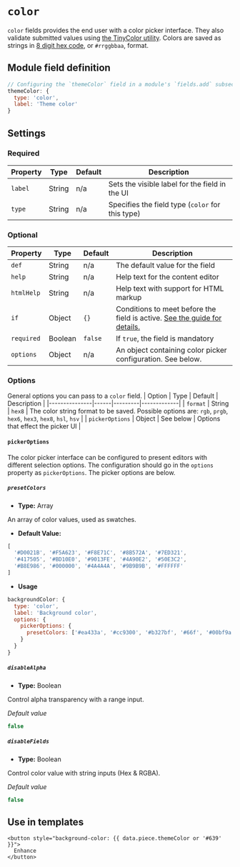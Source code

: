 # `color`

`color` fields provides the end user with a color picker interface. They also validate submitted values using [the TinyColor utility](https://github.com/bgrins/TinyColor#isvalid). Colors are saved as strings in [8 digit hex code](https://drafts.csswg.org/css-color/#hex-notation), or `#rrggbbaa`, format.

<!-- TODO: Add vue-color options config documentation once supported. -->

## Module field definition

```javascript
// Configuring the `themeColor` field in a module's `fields.add` subsection:
themeColor: {
  type: 'color',
  label: 'Theme color'
}
```

## Settings

### Required

|  Property | Type   | Default | Description |
|-----------|-----------|-----------|-----------|
|`label` | String | n/a | Sets the visible label for the field in the UI |
|`type` | String | n/a | Specifies the field type (`color` for this type) |

### Optional

| Property | Type | Default | Description |
|----------|------|---------|-------------|
|`def` | String | n/a | The default value for the field |
|`help` | String | n/a | Help text for the content editor |
|`htmlHelp` | String | n/a | Help text with support for HTML markup |
|`if` | Object | `{}` | Conditions to meet before the field is active. [See the guide for details.](/guide/conditional-fields) |
|`required` | Boolean | `false` | If `true`, the field is mandatory |
|`options` | Object | n/a | An object containing color picker configuration. See below. |

<!-- TODO: The following settings are likely to return, but are not yet implemented. -->
<!-- |contextual | Boolean | false | If `true`, it will prevent the field from appearing in the editor modal | -->
<!-- |readOnly | Boolean | false | If `true`, prevents the user from editing the field value | -->

### Options
General options you can pass to a `color` field.
| Option | Type | Default | Description |
|---------------|------|---------|-------------|
| `format` | String | `hex8` | The color string format to be saved. Possible options are: `rgb`, `prgb`, `hex6`, `hex3`, `hex8`, `hsl`, `hsv` |
| `pickerOptions` | Object | See below | Options that effect the picker UI |

#### `pickerOptions`

The color picker interface can be configured to present editors with different selection options. The configuration should go in the `options` property as `pickerOptions`. The picker options are below.

##### `presetColors`
- **Type:** Array

An array of color values, used as swatches.

- **Default Value:**

```javascript
[
  '#D0021B', '#F5A623', '#F8E71C', '#8B572A', '#7ED321',
  '#417505', '#BD10E0', '#9013FE', '#4A90E2', '#50E3C2',
  '#B8E986', '#000000', '#4A4A4A', '#9B9B9B', '#FFFFFF'
]
```

- **Usage**

```javascript
backgroundColor: {
  type: 'color',
  label: 'Background color',
  options: {
    pickerOptions: {
      presetColors: ['#ea433a', '#cc9300', '#b327bf', '#66f', '#00bf9a']
    }
  }
}
```
##### `disableAlpha`
- **Type:** Boolean

Control alpha transparency with a range input.

*Default value*

```javascript
false
```
##### `disableFields`
- **Type:** Boolean

Control color value with string inputs (Hex & RGBA).

*Default value*

```javascript
false
```

## Use in templates

```django
<button style="background-color: {{ data.piece.themeColor or '#639' }}">
  Enhance
</button>
```
